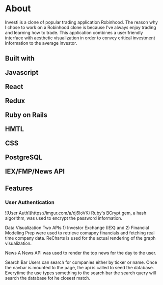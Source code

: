 <h1>About</h1>
Investi is a clone of popular trading application Robinhood. The reason why I chose to work on a Robinhood clone is because I've always enjoy trading and learning how to trade. This application combines a user friendly interface with aesthetic visualization in order to convey critical investment information to the average investor. 

<h2>Built with</h2?>
  <p>Javascript</p>
  <p>React</p>
  <p>Redux</p>
  <p>Ruby on Rails</p>
  <p>HMTL</p>
  <p>CSS</p>
  <p>PostgreSQL</p>
  <p>IEX/FMP/News API</p>

<h2>Features</h2>

<h3>User Authentication </h3>
![User Auth](https://imgur.com/a/dj6IoVK)
Ruby's BCrypt gem, a hash algorithm, was used to encrypt the password information. 


Data Visualization
Two APIs 1) Investor Exchange (IEX) and 2) Financial Modeling Prep were used to retrieve comapny financials and fetching real time company data. ReCharts is used for the actual rendering of the graph visualization.

News
A News API was used to render the top news for the day to the user. 

Search Bar
Users can search for companies either by ticker or name. Once the navbar is mounted to the page, the api is called to seed the database. Everytime the use types something to the search bar the search query will search the database fot he closest match. 
